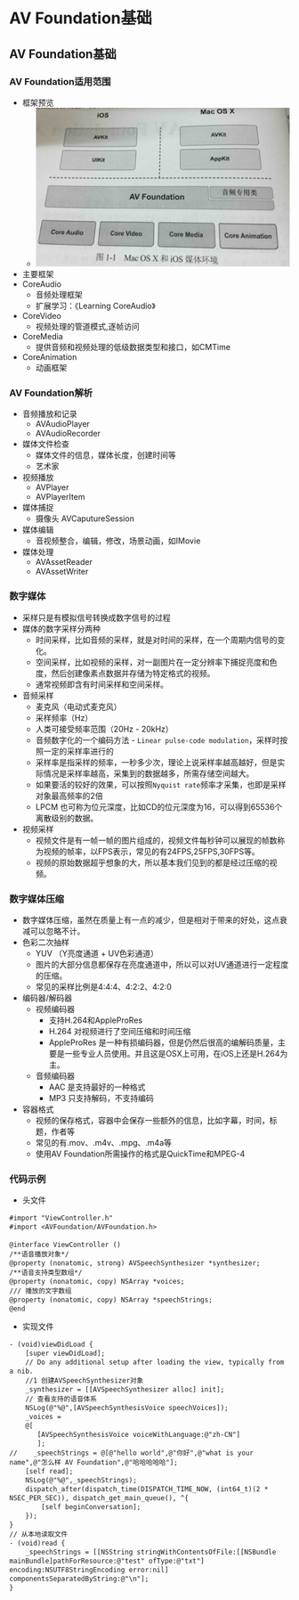 # AV Foundation基础

## AV Foundation基础

### AV Foundation适用范围
- 框架预览
    - ![](images/framework.jpg)
- 主要框架
- CoreAudio
    - 音频处理框架
    - 扩展学习：《Learning CoreAudio》
- CoreVideo
    - 视频处理的管道模式,逐帧访问
- CoreMedia
    - 提供音频和视频处理的低级数据类型和接口，如CMTime
- CoreAnimation
    - 动画框架
### AV Foundation解析
- 音频播放和记录
	- AVAudioPlayer
	- AVAudioRecorder
- 媒体文件检查
	- 媒体文件的信息，媒体长度，创建时间等
	- 艺术家
- 视频播放
	- AVPlayer
	- AVPlayerItem
- 媒体捕捉
    - 摄像头 AVCaputureSession 
- 媒体编辑
    - 音视频整合，编辑，修改，场景动画，如IMovie
- 媒体处理
    - AVAssetReader
    - AVAssetWriter
### 数字媒体
- 采样只是有模拟信号转换成数字信号的过程
- 媒体的数字采样分两种
    - 时间采样，比如音频的采样，就是对时间的采样，在一个周期内信号的变化。
    - 空间采样，比如视频的采样，对一副图片在一定分辨率下捕捉亮度和色度，然后创建像素点数据并存储为特定格式的视频。 
    - 通常视频即含有时间采样和空间采样。
- 音频采样
    - 麦克风（电动式麦克风）
    - 采样频率（Hz）
    - 人类可接受频率范围（20Hz - 20kHz）
    - 音频数字化的一个编码方法 - `Linear pulse-code modulation`，采样时按照一定的采样率进行的
    - 采样率是指采样的频率，一秒多少次，理论上说采样率越高越好，但是实际情况是采样率越高，采集到的数据越多，所需存储空间越大。
    - 如果要活的较好的效果，可以按照`Nyquist rate`频率才采集，也即是采样对象最高频率的2倍
    - LPCM 也可称为位元深度，比如CD的位元深度为16，可以得到65536个离散级别的数据。
- 视频采样
    - 视频文件是有一帧一帧的图片组成的，视频文件每秒钟可以展现的帧数称为视频的帧率，以FPS表示，常见的有24FPS,25FPS,30FPS等。
    - 视频的原始数据超乎想象的大，所以基本我们见到的都是经过压缩的视频。 
### 数字媒体压缩
- 数字媒体压缩，虽然在质量上有一点的减少，但是相对于带来的好处，这点衰减可以忽略不计。
- 色彩二次抽样
     - YUV （Y亮度通道 + UV色彩通道）
     - 图片的大部分信息都保存在亮度通道中，所以可以对UV通道进行一定程度的压缩。
     - 常见的采样比例是4:4:4、4:2:2、4:2:0
- 编码器/解码器
    - 视频编码器
        - 支持H.264和AppleProRes
        - H.264 对视频进行了空间压缩和时间压缩
        - AppleProRes 是一种有损编码器，但是仍然后很高的编解码质量，主要是一些专业人员使用。并且这是OSX上可用，在iOS上还是H.264为主。
    - 音频编码器
        - AAC 是支持最好的一种格式
        - MP3 只支持解码，不支持编码
- 容器格式
    - 视频的保存格式，容器中会保存一些额外的信息，比如字幕，时间，标题，作者等
    - 常见的有.mov、.m4v、.mpg、.m4a等 
    - 使用AV Foundation所需操作的格式是QuickTime和MPEG-4
    
### 代码示例

- 头文件

```objc
#import "ViewController.h"
#import <AVFoundation/AVFoundation.h>

@interface ViewController ()
/**语音播放对象*/
@property (nonatomic, strong) AVSpeechSynthesizer *synthesizer;
/**语音支持类型数组*/
@property (nonatomic, copy) NSArray *voices;
/// 播放的文字数组
@property (nonatomic, copy) NSArray *speechStrings;
@end
```

- 实现文件



```objc
- (void)viewDidLoad {
    [super viewDidLoad];
    // Do any additional setup after loading the view, typically from a nib.
    //1 创建AVSpeechSynthesizer对象
    _synthesizer = [[AVSpeechSynthesizer alloc] init];
    // 查看支持的语音体系
    NSLog(@"%@",[AVSpeechSynthesisVoice speechVoices]);
    _voices =
    @[
       [AVSpeechSynthesisVoice voiceWithLanguage:@"zh-CN"]
       ];
//    _speechStrings = @[@"hello world",@"你好",@"what is your name",@"怎么样 AV Foundation",@"哈哈哈哈哈"];
    [self read];
    NSLog(@"%@",_speechStrings);
    dispatch_after(dispatch_time(DISPATCH_TIME_NOW, (int64_t)(2 * NSEC_PER_SEC)), dispatch_get_main_queue(), ^{
        [self beginConversation];
    });
}
// 从本地读取文件
- (void)read {
    _speechStrings = [[NSString stringWithContentsOfFile:[[NSBundle mainBundle]pathForResource:@"test" ofType:@"txt"] encoding:NSUTF8StringEncoding error:nil] componentsSeparatedByString:@"\n"];
}

```



